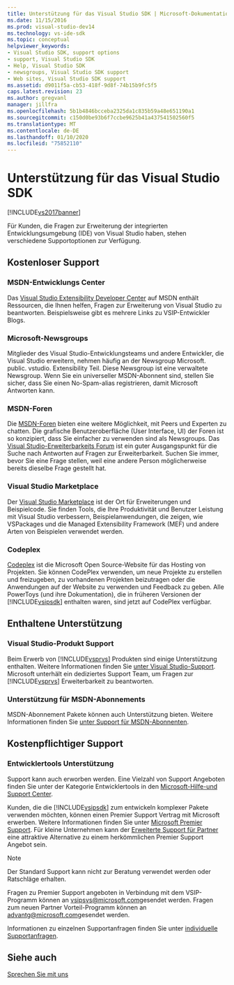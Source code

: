 ```yaml
---
title: Unterstützung für das Visual Studio SDK | Microsoft-Dokumentation
ms.date: 11/15/2016
ms.prod: visual-studio-dev14
ms.technology: vs-ide-sdk
ms.topic: conceptual
helpviewer_keywords:
- Visual Studio SDK, support options
- support, Visual Studio SDK
- Help, Visual Studio SDK
- newsgroups, Visual Studio SDK support
- Web sites, Visual Studio SDK support
ms.assetid: d9011f5a-cb53-418f-9d8f-74b15b9fc5f5
caps.latest.revision: 23
ms.author: gregvanl
manager: jillfra
ms.openlocfilehash: 5b1b4846bcceba2325da1c835b59a48e651190a1
ms.sourcegitcommit: c150d0be93b6f7ccbe9625b41a437541502560f5
ms.translationtype: MT
ms.contentlocale: de-DE
ms.lasthandoff: 01/10/2020
ms.locfileid: "75852110"
---
```

# <a name="support-for-the-visual-studio-sdk"></a>Unterstützung für das Visual Studio SDK
[!INCLUDE[vs2017banner](../includes/vs2017banner.md)]

Für Kunden, die Fragen zur Erweiterung der integrierten Entwicklungsumgebung (IDE) von Visual Studio haben, stehen verschiedene Supportoptionen zur Verfügung.  
  
## <a name="free-support"></a>Kostenloser Support  
  
### <a name="msdn-development-center"></a>MSDN-Entwicklungs Center  
 Das [Visual Studio Extensibility Developer Center](https://msdn.microsoft.com/vstudio/default.aspx) auf MSDN enthält Ressourcen, die Ihnen helfen, Fragen zur Erweiterung von Visual Studio zu beantworten. Beispielsweise gibt es mehrere Links zu VSIP-Entwickler Blogs.  
  
### <a name="microsoft-newsgroups"></a>Microsoft-Newsgroups  
 Mitglieder des Visual Studio-Entwicklungsteams und andere Entwickler, die Visual Studio erweitern, nehmen häufig an der Newsgroup Microsoft. public. vstudio. Extensibility Teil. Diese Newsgroup ist eine verwaltete Newsgroup. Wenn Sie ein universeller MSDN-Abonnent sind, stellen Sie sicher, dass Sie einen No-Spam-alias registrieren, damit Microsoft Antworten kann.  
  
### <a name="msdn-forums"></a>MSDN-Foren  
 Die [MSDN-Foren](https://social.msdn.microsoft.com/forums/categories/) bieten eine weitere Möglichkeit, mit Peers und Experten zu chatten. Die grafische Benutzeroberfläche (User Interface, UI) der Foren ist so konzipiert, dass Sie einfacher zu verwenden sind als Newsgroups. Das [Visual Studio-Erweiterbarkeits Forum](https://msdn.microsoft.com/vsx/default.aspx) ist ein guter Ausgangspunkt für die Suche nach Antworten auf Fragen zur Erweiterbarkeit. Suchen Sie immer, bevor Sie eine Frage stellen, weil eine andere Person möglicherweise bereits dieselbe Frage gestellt hat.  
  
### <a name="visual-studio-marketplace"></a>Visual Studio Marketplace  
 Der [Visual Studio Marketplace](https://marketplace.visualstudio.com/) ist der Ort für Erweiterungen und Beispielcode. Sie finden Tools, die Ihre Produktivität und Benutzer Leistung mit Visual Studio verbessern, Beispielanwendungen, die zeigen, wie VSPackages und die Managed Extensibility Framework (MEF) und andere Arten von Beispielen verwendet werden.  
  
### <a name="codeplex"></a>Codeplex  
 [Codeplex](https://www.codeplex.com/) ist die Microsoft Open Source-Website für das Hosting von Projekten. Sie können CodePlex verwenden, um neue Projekte zu erstellen und freizugeben, zu vorhandenen Projekten beizutragen oder die Anwendungen auf der Website zu verwenden und Feedback zu geben. Alle PowerToys (und ihre Dokumentation), die in früheren Versionen der [!INCLUDE[vsipsdk](../includes/vsipsdk-md.md)] enthalten waren, sind jetzt auf CodePlex verfügbar.  
  
## <a name="included-support"></a>Enthaltene Unterstützung  
  
### <a name="visual-studio-product-support"></a>Visual Studio-Produkt Support  
 Beim Erwerb von [!INCLUDE[vsprvs](../includes/vsprvs-md.md)] Produkten sind einige Unterstützung enthalten. Weitere Informationen finden Sie [unter Visual Studio-Support](https://msdn.microsoft.com/vstudio/cc136615.aspx). Microsoft unterhält ein dediziertes Support Team, um Fragen zur [!INCLUDE[vsprvs](../includes/vsprvs-md.md)] Erweiterbarkeit zu beantworten.  
  
### <a name="msdn-subscription-support"></a>Unterstützung für MSDN-Abonnements  
 MSDN-Abonnement Pakete können auch Unterstützung bieten. Weitere Informationen finden Sie [unter Support für MSDN-Abonnenten](https://msdn.microsoft.com/subscriptions/aa718661.aspx).  
  
## <a name="paid-support"></a>Kostenpflichtiger Support  
  
### <a name="developer-tools-support"></a>Entwicklertools Unterstützung  
 Support kann auch erworben werden. Eine Vielzahl von Support Angeboten finden Sie unter der Kategorie Entwicklertools in den [Microsoft-Hilfe-und Support Center](https://support.microsoft.com/supportforbusiness/productselection?fltadd=sps-business-1&sapId=4fd4947b-15ea-ce01-080f-97f2ca3c76e8).  
  
 Kunden, die die [!INCLUDE[vsipsdk](../includes/vsipsdk-md.md)] zum entwickeln komplexer Pakete verwenden möchten, können einen Premier Support Vertrag mit Microsoft erwerben. Weitere Informationen finden Sie unter [Microsoft Premier Support](https://support.microsoft.com/premier). Für kleine Unternehmen kann der [Erweiterte Support für Partner](https://partner.microsoft.com/support/advanced-cloud-support) eine attraktive Alternative zu einem herkömmlichen Premier Support Angebot sein.  
  
> [!NOTE]
> Der Standard Support kann nicht zur Beratung verwendet werden oder Ratschläge erhalten.  
  
 Fragen zu Premier Support angeboten in Verbindung mit dem VSIP-Programm können an [vsipsvs@microsoft.com](mailto:vsipsvs@microsoft.com)gesendet werden. Fragen zum neuen Partner Vorteil-Programm können an [advantg@microsoft.com](mailto:advantg@microsoft.com)gesendet werden.  
  
 Informationen zu einzelnen Supportanfragen finden Sie unter [individuelle Supportanfragen](https://support.microsoft.com/oas/default.aspx?gprid=3040).  
  
## <a name="see-also"></a>Siehe auch  
 [Sprechen Sie mit uns](../ide/talk-to-us.md)
